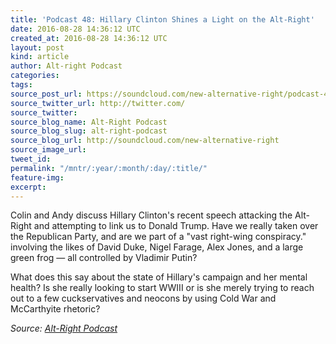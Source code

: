 ```yaml
---
title: 'Podcast 48: Hillary Clinton Shines a Light on the Alt-Right'
date: 2016-08-28 14:36:12 UTC
created_at: 2016-08-28 14:36:12 UTC
layout: post
kind: article
author: Alt-right Podcast
categories: 
tags: 
source_post_url: https://soundcloud.com/new-alternative-right/podcast-48-hillary-clinton-shines-a-light-on-the-alt-right
source_twitter_url: http://twitter.com/
source_twitter: 
source_blog_name: Alt-Right Podcast
source_blog_slug: alt-right-podcast
source_blog_url: http://soundcloud.com/new-alternative-right
source_image_url: 
tweet_id: 
permalink: "/mntr/:year/:month/:day/:title/"
feature-img: 
excerpt: 
---
```

Colin and Andy discuss Hillary Clinton's recent speech attacking the Alt-Right and attempting to link us to Donald Trump. Have we really taken over the Republican Party, and are we part of a "vast right-wing conspiracy." involving the likes of David Duke, Nigel Farage, Alex Jones, and a large green frog — all controlled by Vladimir Putin? 

What does this say about the state of Hillary's campaign and her mental health? Is she really looking to start WWIII or is she merely trying to reach out to a few cuckservatives and neocons by using Cold War and McCarthyite rhetoric?<div class="">
    <i>Source: <a href="http://soundcloud.com/new-alternative-right">Alt-Right Podcast</a></i>
</div>
